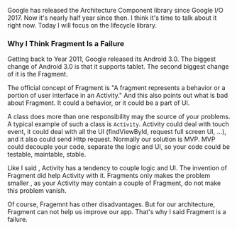 Google has released the Architecture Component library since Google I/O 2017. Now it's nearly half year since then. I think it's time to talk about it right now. Today I will focus on the lifecycle library.

### Why I Think Fragment Is a Failure
Getting back to Year 2011, Google released its Android 3.0. The biggest change of Android 3.0 is that it supports tablet. The second biggest change of it is the Fragment.

The official concept of Fragment is "A fragment represents a behavior or a portion of user interface in an Activity." And this also points out what is bad about Fragment. It could a behavior, or it could be a part of UI. 

A class does more than one responsibility may the source of your problems.  A typical example of such a class is `Activity`. Activity could deal with touch event, it could deal with all the UI (findViewById, request full screen UI, ...), and it also could send Http request.  Normally our solution is MVP. MVP could decouple your code, separate the logic and UI, so your code could be testable, maintable, stable. 

Like I said , Activity has a tendency to couple logic and UI. The invention of Fragment did help Activity with it. Fragments only makes the problem smaller , as your Activity may contain a couple of Fragment, do not make this problem vanish. 

Of course, Fragemnt has other disadvantages. But for our architecture, Fragment can not help us improve our app. That's why I said Fragment is a failure.

